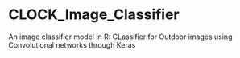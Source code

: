 # CLOCK_Image_Classifier
An image classifier model in R: CLassifier for Outdoor images using Convolutional networks through Keras
